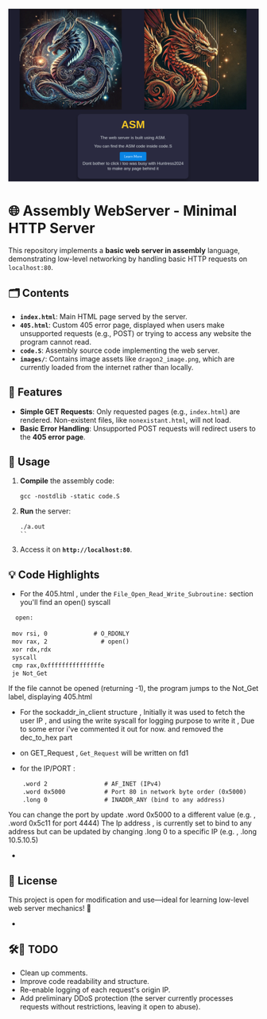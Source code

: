 ![Site_Appearance](images/appearance.png)

# 🌐 Assembly WebServer - Minimal HTTP Server

This repository implements a **basic web server in assembly** language, demonstrating low-level networking by handling basic HTTP requests on `localhost:80`.


## 🗂️ Contents

- **`index.html`**: Main HTML page served by the server.
- **`405.html`**: Custom 405 error page, displayed when users make unsupported requests (e.g., POST) or trying to access any website the program cannot read.
- **`code.S`**: Assembly source code implementing the web server.
- **`images/`**: Contains image assets like `dragon2_image.png`, which are currently loaded from the internet rather than locally.

## 🌟 Features

- **Simple GET Requests**: Only requested pages (e.g., `index.html`) are rendered. Non-existent files, like `nonexistant.html`, will not load.
- **Basic Error Handling**: Unsupported POST requests will redirect users to the **405 error page**.

## 🚀 Usage

1. **Compile** the assembly code:
   ```
   gcc -nostdlib -static code.S
   ```
   
2. **Run** the server:
   ```
   ./a.out
   ``

3. Access it on **`http://localhost:80`**.

## 💡 Code Highlights 
   - For the 405.html , under the `File_Open_Read_Write_Subroutine:` section you'll find an open() syscall
   ```
     open:   
 
    mov rsi, 0             # O_RDONLY
    mov rax, 2               # open()
    xor rdx,rdx
    syscall
    cmp rax,0xfffffffffffffffe
    je Not_Get
```

If the file cannot be opened (returning -1), the program jumps to the Not_Get label, displaying 405.html

  - For the sockaddr_in_client structure , Initially it was used to fetch the user IP , and using the write syscall for logging purpose to write it , Due to some error i've commented it out for now. and removed the dec_to_hex part

   - on GET_Request , `Get_Request` will be written on fd1

 - for the IP/PORT :
```sockaddr_in:  
    .word 2                # AF_INET (IPv4)
    .word 0x5000           # Port 80 in network byte order (0x5000)
    .long 0                # INADDR_ANY (bind to any address)
```
You can change the port by update .word 0x5000 to a different value (e.g. , .word 0x5c11 for port 4444)
The Ip address , is currently set to bind to any address but can be updated by changing .long 0 to a specific IP (e.g. , .long 10.5.10.5)

 - 
## 📜 License

This project is open for modification and use—ideal for learning low-level web server mechanics! 🎉

-
## 🛠️📝 TODO
- Clean up comments.
- Improve code readability and structure.
- Re-enable logging of each request's origin IP.
- Add preliminary DDoS protection (the server currently processes requests without restrictions, leaving it open to abuse).
